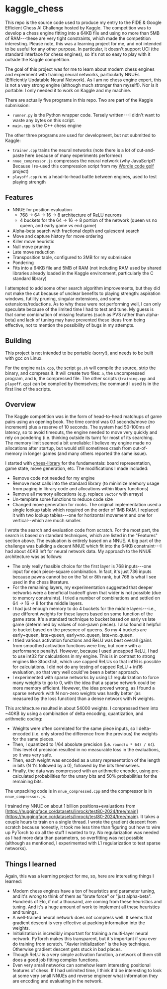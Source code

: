 # kaggle_chess
This repo is the source code used to produce my entry to the FIDE & Google Efficient Chess AI Challenge hosted by Kaggle. The competition was to develop a chess engine fitting into a 64KB file and using no more than 5MB of RAM---these are very tight constraints, which made the competition interesting. Please note, this was a learning project for me, and not intended to be useful for any other purpose. In particular, it doesn't support UCI (the standard interface for chess engines), so it's not so easy to play with it outside the Kaggle competition.

The goal of this project was for me to learn about modern chess engines and experiment with training neural networks, particularly NNUEs (Efficiently Updatable Neural Network). As I am no chess engine expert, this is not a very strong engine (although much stronger than myself!). Nor is it portable: I only needed it to work on Kaggle and my machine.

There are actually five programs in this repo. Two are part of the Kaggle submission:
* `runner.py` is the Python wrapper code. Tersely written---I didn't want to waste any bytes on this script.
* `main.cpp` is the C++ chess engine

The other three programs are used for development, but not submitted to Kaggle:
* `trainer.cpp` trains the neural networks (note there is a lot of cut-and-paste here because of many experiments performed)
* `nnue_compressor.js` compresses the neural network (why JavaScript? Because I re-used this compression script from my [Wordle code golf](https://github.com/lukegustafson/golf-horse-zymic) project)
* `playoff.cpp` runs a head-to-head battle between engines, used to test playing strength

## Features

* NNUE for position evaluation
  * 768 -> 64 -> 16 -> 8 architecture of ReLU neurons
  * 4 buckets for the 64 -> 16 -> 8 portion of the network (queen vs no queen, and early game vs end game)
* Alpha-beta search with fractional depth and quiescent search
* Move and capture history for move ordering
* Killer move heuristic
* Null move pruning
* Late move reduction
* Transposition table, configured to 3MB for my submission
* Pondering
* Fits into a 64KB file and 5MB of RAM (not including RAM used by shared libraries already loaded in the Kaggle environment, particularly the C standard library)

I attempted to add some other search algorithm improvements, but they did not make the cut because of unclear benefits to playing strength: aspiration windows, futility pruning, singular extensions, and some extensions/reductions. As to why these were not performing well, I can only speculate because of the limited time I had to test and tune. My guess is that some combination of missing features (such as PVS rather than alpha-beta) and lack of tuning may have prevented these ideas from being effective, not to mention the possibility of bugs in my attempts.

## Building

This project is not intended to be portable (sorry!), and needs to be built with gcc on Linux. 

For the engine `main.cpp`, the script `go.sh` will compile the source, strip the binary, and compress it. It will create two files: `a`, the uncompressed program, and `b`, the compressed file. The other scripts (`training.cpp` and `playoff.cpp`) can be compiled by themselves; the command I used is in the first line of the scripts.

## Overview

The Kaggle competition was in the form of head-to-head matchups of game pairs using an opening book. The time control was 0.1 seconds/move (no increment) plus a reserve of 10 seconds. The system had 50-100ms of latency, so to avoid timeouts, the engine needed to move very quickly and rely on pondering (i.e. thinking outside its turn) for most of its searching. The memory limit seemed a bit unreliable: I believe my engine made no allocations after startup, but would still sometimes crash from out-of-memory in longer games (and many others reported the same issue). 

I started with [chess-library](https://github.com/Disservin/chess-library) for the fundamentals: board representation, game state, move generation, etc. The modifications I made included:
* Remove code not needed for my engine
* Remove most calls into the standard library (to minimize memory usage from paging in library code and allocations within libary functions)
* Remove all memory allocations (e.g. replace `vector` with arrays)
* Un-template some functions to reduce code size
* Changed move generation for rooks. The original implementation used a single lookup table which required on the order of 1MB RAM. I replaced it with two lookup tables---one for horizontal movement and one for vertical--which are much smaller.

I wrote the search and evaluation code from scratch. For the most part, the search is based on standard techniques, which are listed in the "Features" section above. The evaluation is entirely based on a NNUE. A big part of the challenge was building a decent NNUE which fit into the 64KB constraint---I had about 40KB left for neural network data. My approach to the NNUE architecture was as follows:

* The only really feasible choice for the first layer is 768 inputs---one input for each piece-square combination. In fact, it's just 736 inputs because pawns cannot be on the 1st or 8th rank, but 768 is what I see used in the chess literature.
* For the remaining layers, my experimentation suggested that deeper networks were a beneficial tradeoff given that wider is not possible (due to memory constraints). I tried a number of combinations and settled on 64 -> 16 -> 8 for the middle layers.
* I had just enough memory to do 4 buckets for the middle layers---i.e., use different weights for these layers based on some function of the game state. It's a standard technique to bucket based on early vs late game (determined by values of non-pawn pieces). I also found it helpful to bucket based on the presence of queens. So my 4 buckets are early+queen, late+queen, early+no_queen, late+no_queen.
* I tried various activation functions and ReLU was best overall (gains from smoothed activation functions were tiny, but come with a performance penalty). However, because I used uncapped ReLU, I had to use int32 for calculations in my engine. This is in contrast to strong engines like Stockfish, which use capped ReLUs so that int16 is possible for calculations. I did not do any testing of capped ReLU + int16 evaluation, so that very well could've been a better approach.
* I experimented with sparse networks by using L1 regularization to force many weights to go to 0, with the idea that a sparse network could be more memory efficient. However, the idea proved wrong, as I found a sparse network with N non-zero weights was hardly better (as measured by the loss function) than a dense network with N weights.

This architecture resulted in about 54000 weights. I compressed them into ~40KB by using a combination of delta encoding, quantization, and arithmetic coding:

* Weights were often correlated for the same piece inputs, so I delta-encoded (i.e. only stored the difference from the previous) the weights for the same pieces.
* Then, I quantized to 1/64 absolute precision (i.e. `round(x * 64) / 64`). This level of precision resulted in no measurable loss in the evaluations, so it was very safe.
* Then, each weight was encoded as a unary representation of the length in bits (N 1's followed by a 0), followed by the bits themselves.
* Finally, the data was compressed with an arithmetic encoder, using pre-calculated probabilities for the unary bits and 50% probabilities for the remaining bits.

The unpacking code is in `nnue_compressed.cpp` and the compressor is in `nnue_compressor.js`.

I trained my NNUE on about 1 billion positions+evaluations from [https://huggingface.co/datasets/linrock/test80-2024/tree/main](https://huggingface.co/datasets/linrock/test80-2024/tree/main). It takes a couple hours to train on a single thread. I wrote the gradient descent from scratch because honestly, it took me less time than figuring out how to wire up PyTorch to do all the stuff I wanted to try. No regularization was needed as I had more data than parameters, so overfitting was not possible (although as mentioned, I experimented with L1 regularization to test sparse networks).

## Things I learned

Again, this was a learning project for me, so, here are interesting things I learned:

* Modern chess engines have a ton of heuristics and parameter tuning, and it's wrong to think of them as "brute force" or "just alpha-beta". Hundreds of Elo, if not a thousand, are coming from these heuristics and tuning. And it's a huge amount of work to implement all these heuristics and tunings.
* A well-trained neural network does not compress well. It seems that gradient descent is very effective at packing information into the weights.
* Initialization is incredibly important for training a multi-layer neural network. PyTorch makes this transparent, but it's important if you ever do training from scratch. "Xavier initialization" is the key technique. Otherwise gradient descent gets stuck in bad places.
* Though ReLU is a very simple activation function, a network of them still does a good job fitting complex functions.
* Even very small networks can somehow learn interesting positional features of chess. If I had unlimited time, I think it'd be interesting to look at some very small NNUEs and reverse engineer what information they are encoding and evaluating in the network.
